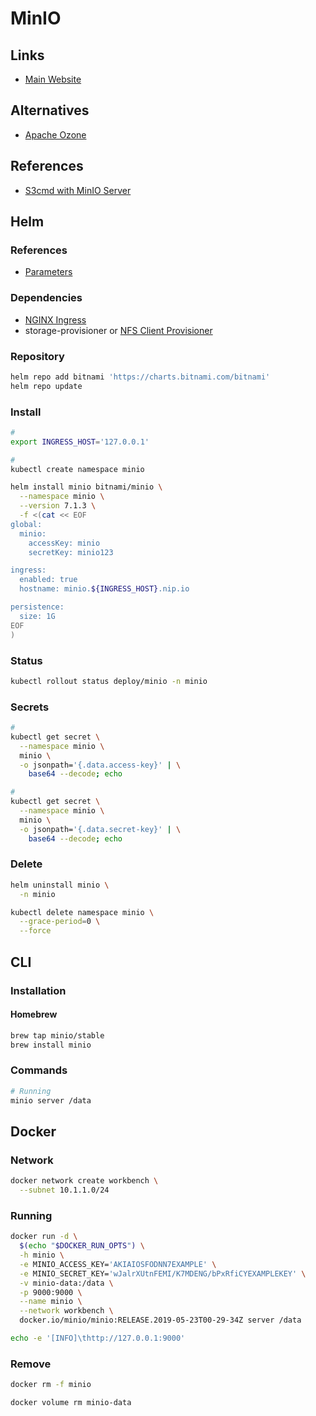 # MinIO

<!--
helm3 install minio --namespace minio --create-namespace minio/minio-operator --version 4.1.0 -f kubernetes/manifests/minio-operator-values.yaml

https://github.com/jsa4000/Observable-Distributed-System/blob/7601330d7cba1532857b9933c7e673f311a50e44/kubernetes/manifests/minio-create-buckets.yaml
-->

## Links

- [Main Website](https://min.io/)

## Alternatives

- [Apache Ozone](https://github.com/apache/ozone)

## References

- [S3cmd with MinIO Server](https://docs.min.io/docs/s3cmd-with-minio)

## Helm

### References

- [Parameters](https://github.com/bitnami/charts/tree/master/bitnami/minio#parameters)

### Dependencies

- [NGINX Ingress](/nginx-ingress.md)
- storage-provisioner or [NFS Client Provisioner](/nfs-client-provisioner.md)

### Repository

```sh
helm repo add bitnami 'https://charts.bitnami.com/bitnami'
helm repo update
```

### Install

```sh
#
export INGRESS_HOST='127.0.0.1'

#
kubectl create namespace minio
```

```sh
helm install minio bitnami/minio \
  --namespace minio \
  --version 7.1.3 \
  -f <(cat << EOF
global:
  minio:
    accessKey: minio
    secretKey: minio123

ingress:
  enabled: true
  hostname: minio.${INGRESS_HOST}.nip.io

persistence:
  size: 1G
EOF
)
```

### Status

```sh
kubectl rollout status deploy/minio -n minio
```

### Secrets

```sh
#
kubectl get secret \
  --namespace minio \
  minio \
  -o jsonpath='{.data.access-key}' | \
    base64 --decode; echo

#
kubectl get secret \
  --namespace minio \
  minio \
  -o jsonpath='{.data.secret-key}' | \
    base64 --decode; echo
```

### Delete

```sh
helm uninstall minio \
  -n minio

kubectl delete namespace minio \
  --grace-period=0 \
  --force
```

## CLI

### Installation

#### Homebrew

```sh
brew tap minio/stable
brew install minio
```

### Commands

```sh
# Running
minio server /data
```

## Docker

### Network

```sh
docker network create workbench \
  --subnet 10.1.1.0/24
```

### Running

```sh
docker run -d \
  $(echo "$DOCKER_RUN_OPTS") \
  -h minio \
  -e MINIO_ACCESS_KEY='AKIAIOSFODNN7EXAMPLE' \
  -e MINIO_SECRET_KEY='wJalrXUtnFEMI/K7MDENG/bPxRfiCYEXAMPLEKEY' \
  -v minio-data:/data \
  -p 9000:9000 \
  --name minio \
  --network workbench \
  docker.io/minio/minio:RELEASE.2019-05-23T00-29-34Z server /data
```

```sh
echo -e '[INFO]\thttp://127.0.0.1:9000'
```

### Remove

```sh
docker rm -f minio

docker volume rm minio-data
```

